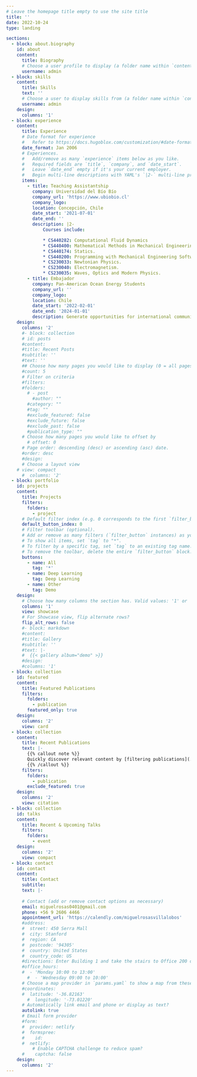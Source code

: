 ```yaml
---
# Leave the homepage title empty to use the site title
title: ''
date: 2022-10-24
type: landing

sections:
  - block: about.biography
    id: about
    content:
      title: Biography
      # Choose a user profile to display (a folder name within `content/authors/`)
      username: admin
  - block: skills
    content:
      title: Skills
      text: ''
      # Choose a user to display skills from (a folder name within `content/authors/`)
      username: admin
    design:
      columns: '1'
  - block: experience
    content:
      title: Experience
      # Date format for experience
      #   Refer to https://docs.hugoblox.com/customization/#date-format
      date_format: Jan 2006
      # Experiences.
      #   Add/remove as many `experience` items below as you like.
      #   Required fields are `title`, `company`, and `date_start`.
      #   Leave `date_end` empty if it's your current employer.
      #   Begin multi-line descriptions with YAML's `|2-` multi-line prefix.
      items:
        - title: Teaching Assistantship
          company: Universidad del Bío Bío
          company_url: 'https://www.ubiobio.cl'
          company_logo: 
          location: Concepción, Chile 
          date_start: '2021-07-01'
          date_end: ''
          description: |2-
              Courses include:

              * CS440282: Computational Fluid Dynamics
              * CS440400: Mathematical Methods in Mechanical Engineering
              * CS440174: Statics.
              * CS440200: Programming with Mechanical Engineering Software.
              * CS230033: Newtonian Physics.
              * CS230040: Electromagnetism.
              * CS230035: Waves, Optics and Modern Physics.
        - title: Embajador
          company: Pan-American Ocean Energy Students
          company_url: ''
          company_logo: 
          location: Chile 
          date_start: '2022-02-01'
          date_end: '2024-01-01'
          description: Generate opportunities for international communication on marine energy developments.
    design:
      columns: '2'
      #- block: collection
      # id: posts
      #content:
      #title: Recent Posts
      #subtitle: ''
      #text: ''
      ## Choose how many pages you would like to display (0 = all pages)
      #count: 5
      # Filter on criteria
      #filters:
      #folders:
        # - post
          #author: ""
        #category: ""
        #tag: ""
        #exclude_featured: false
        #exclude_future: false
        #exclude_past: false
        #publication_type: ""
      # Choose how many pages you would like to offset by
        # offset: 0
      # Page order: descending (desc) or ascending (asc) date.
      #order: desc
      #design:
      # Choose a layout view
    # view: compact
      #  columns: '2'
  - block: portfolio
    id: projects
    content:
      title: Projects
      filters:
        folders:
          - project
      # Default filter index (e.g. 0 corresponds to the first `filter_button` instance below).
      default_button_index: 0
      # Filter toolbar (optional).
      # Add or remove as many filters (`filter_button` instances) as you like.
      # To show all items, set `tag` to "*".
      # To filter by a specific tag, set `tag` to an existing tag name.
      # To remove the toolbar, delete the entire `filter_button` block.
      buttons:
        - name: All
          tag: '*'
        - name: Deep Learning
          tag: Deep Learning
        - name: Other
          tag: Demo
    design:
      # Choose how many columns the section has. Valid values: '1' or '2'.
      columns: '1'
      view: showcase
      # For Showcase view, flip alternate rows?
      flip_alt_rows: false
      #- block: markdown
      #content:
      #title: Gallery
      #subtitle: ''
      #text: |-
      #  {{< gallery album="demo" >}}
      #design:
      #columns: '1'
  - block: collection
    id: featured
    content:
      title: Featured Publications
      filters:
        folders:
          - publication
        featured_only: true
    design:
      columns: '2'
      view: card
  - block: collection
    content:
      title: Recent Publications
      text: |-
        {{% callout note %}}
        Quickly discover relevant content by [filtering publications](./publication/).
        {{% /callout %}}
      filters:
        folders:
          - publication
        exclude_featured: true
    design:
      columns: '2'
      view: citation
  - block: collection
    id: talks
    content:
      title: Recent & Upcoming Talks
      filters:
        folders:
          - event
    design:
      columns: '2'
      view: compact
  - block: contact
    id: contact
    content:
      title: Contact
      subtitle:
      text: |-
        
      # Contact (add or remove contact options as necessary)
      email: miguelrosas0401@gmail.com 
      phone: +56 9 2606 4466
      appointment_url: 'https://calendly.com/miguelrosasvillalobos'
      #address:
      #  street: 450 Serra Mall
      #  city: Stanford
      #  region: CA
      #  postcode: '94305'
      #  country: United States
      #  country_code: US
      #directions: Enter Building 1 and take the stairs to Office 200 on Floor 2
      #office_hours:
      #  - 'Monday 10:00 to 13:00'
        #  - 'Wednesday 09:00 to 10:00'
      # Choose a map provider in `params.yaml` to show a map from these coordinates
      #coordinates:
      #  latitude: '-36.82163'
        #  longitude: '-73.01220'  
      # Automatically link email and phone or display as text?
      autolink: true
      # Email form provider
      #form:
      #  provider: netlify
      #  formspree:
      #    id:
      #  netlify:
          # Enable CAPTCHA challenge to reduce spam?
      #    captcha: false
    design:
      columns: '2'
---
```

